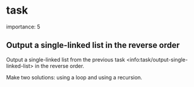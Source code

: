 # task

importance: 5

## Output a single-linked list in the reverse order

Output a single-linked list from the previous task &lt;info:task/output-single-linked-list&gt; in the reverse order.

Make two solutions: using a loop and using a recursion.

